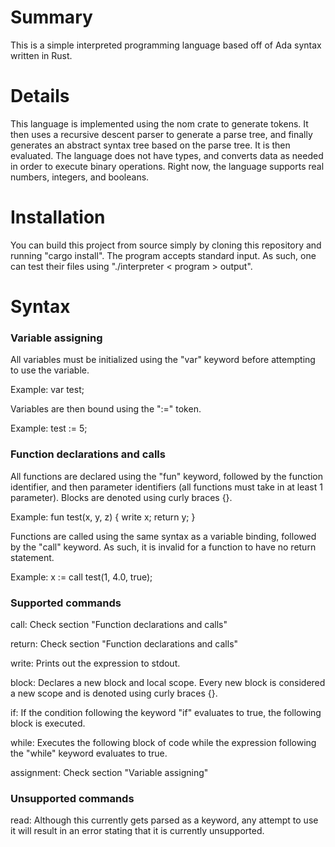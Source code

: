 # Summary

This is a simple interpreted programming language based off of Ada syntax written in Rust.

# Details

This language is implemented using the nom crate to generate tokens. It then uses a recursive descent parser to generate a parse tree, and finally generates an abstract syntax tree based on the parse tree. It is then evaluated. The language does not have types, and converts data as needed in order to execute binary operations. Right now, the language supports real numbers, integers, and booleans.

# Installation

You can build this project from source simply by cloning this repository and running "cargo install". The program accepts standard input. As such, one can test their files using "./interpreter < program > output".

# Syntax

### Variable assigning

All variables must be initialized using the "var" keyword before attempting to use the variable.

Example: var test;

Variables are then bound using the ":=" token.

Example: test := 5;

### Function declarations and calls

All functions are declared using the "fun" keyword, followed by the function identifier, and then parameter identifiers (all functions must take in at least 1 parameter). Blocks are denoted using curly braces {}.

Example: fun test(x, y, z) {
write x;
return y;
}

Functions are called using the same syntax as a variable binding, followed by the "call" keyword. As such, it is invalid for a function to have no return statement.

Example: x := call test(1, 4.0, true);

### Supported commands

call: Check section "Function declarations and calls"

return: Check section "Function declarations and calls"

write: Prints out the expression to stdout.

block: Declares a new block and local scope. Every new block is considered a new scope and is denoted using curly braces {}.

if: If the condition following the keyword "if" evaluates to true, the following block is executed.

while: Executes the following block of code while the expression following the "while" keyword evaluates to true.

assignment: Check section "Variable assigning"

### Unsupported commands
read: Although this currently gets parsed as a keyword, any attempt to use it will result in an error stating that it is currently unsupported.
